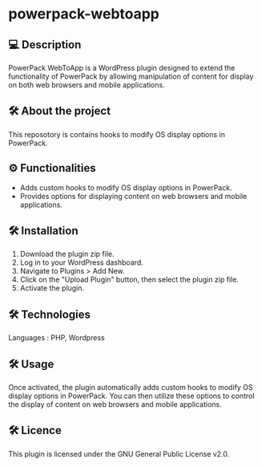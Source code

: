# powerpack-webtoapp

## 💻 Description
PowerPack WebToApp is a WordPress plugin designed to extend the functionality of PowerPack by allowing manipulation of content for display on both web browsers and mobile applications.

## 🛠 About the project
This reposotory is contains hooks to modify OS display options in PowerPack.

## ⚙️ Functionalities
- Adds custom hooks to modify OS display options in PowerPack.
- Provides options for displaying content on web browsers and mobile applications.

## 🛠 Installation
1. Download the plugin zip file.
2. Log in to your WordPress dashboard.
3. Navigate to Plugins > Add New.
4. Click on the "Upload Plugin" button, then select the plugin zip file.
5. Activate the plugin.

## 🛠 Technologies
Languages : PHP, Wordpress

## 🛠 Usage
Once activated, the plugin automatically adds custom hooks to modify OS display options in PowerPack. You can then utilize these options to control the display of content on web browsers and mobile applications.

## 🛠 Licence
This plugin is licensed under the GNU General Public License v2.0.